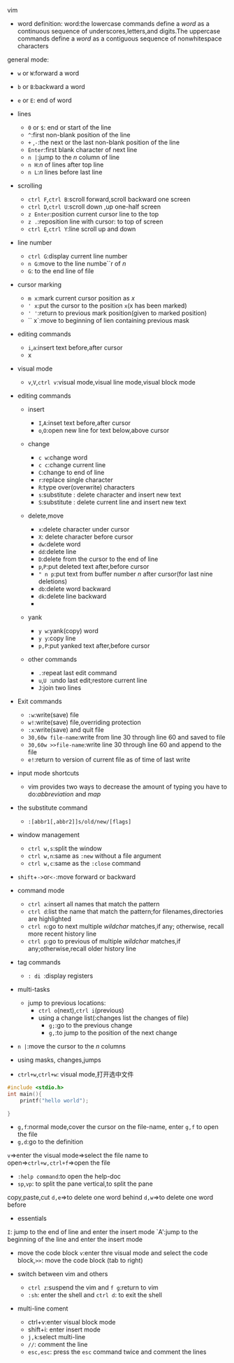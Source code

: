 vim
- word definition:
    word:the lowercase commands define a *word* as a continuous sequence of underscores,letters,and digits.The uppercase commands define a *word* as a contiguous sequence of nonwhitespace characters 

general mode:
- `w` or `W`:forward a word
- `b` or `B`:backward a word
- `e` or `E`: end of word
  
- lines
    - `0` or `$`: end or start of the line
    - `^`:first non-blank position of the line
    - `+` ,`-`:the next or the last non-blank position of the line
    - `Enter`:first blank character of next line
    - `n |`:jump to the *n* column of line 
    - `n H`:*n* of lines after top line
    - `n L`:*n* lines before last line
- scrolling
    - `ctrl F`,`ctrl B`:scroll forward,scroll backward one screen
    - `ctrl D`,`ctrl U`:scroll down ,up one-half screen
    - `z Enter`:position current cursor line to the top
    - `z .`:reposition line with cursor: to top of screen
    - `ctrl E`,`ctrl Y`:line scroll up and down
- line number
    - `ctrl G`:display current line number
    - `n G`:move to the line numbe``r of *n*
    - `G`: to the end line of file
- cursor marking
    - `m x`:mark current cursor position as *x*
    - `' x`:put the cursor to the position `x`(x has been marked)
    - `' '`:return to previous mark position(given to marked position)
    - `` x`:move to beginning of lien containing previous mask
- editing commands
    - `i`,`a`:insert text before,after cursor
    - x
- visual mode
    - `v`,`V`,`ctrl v`:visual mode,visual line mode,visual block mode

- editing commands
    - insert
        - `I`,`A`:inset text before,after cursor
        - `o`,`O`:open new line for text below,above cursor 
    - change
        - `c w`:change word
        - `c c`:change current line
        - `C`:change to end of line
        - `r`:replace single character
        - `R`:type over(overwrite) characters
        - `s`:substitute : delete character and insert new text
        - `S`:substitute : delete current line and insert new text
    - delete,move
        - `x`:delete character under cursor
        - `X`: delete character before cursor
        - `dw`:delete word
        - `dd`:delete line 
        - `D`:delete from the cursor to the end of line 
        - `p`,`P`:put deleted text after,before cursor
        - `" n p`:put text from buffer number *n* after cursor(for last nine deletions)
        - `db`:delete word backward 
        - `dk`:delete line backward
        - 
    - yank
        - `y w`:yank(copy) word 
        - `y y`:copy line 
        - `p,P`:put yanked text after,before cursor

    - other commands
        - `.`:repeat last edit command
        - `u`,`U `:undo last edit;restore current line
        - `J`:join two lines
- Exit commands
    - `:w`:write(save) file
    - `w!`:write(save) file,overriding protection
    - `:x`:write(save) and quit file
    - `30,60w file-name`:write from line 30 through line 60 and saved to file
    - `30,60w >>file-name`:write line 30 through line 60 and append to the file
    - `e!`:return to version of current file as of time of last write
- input mode shortcuts
    - vim provides two ways to decrease the amount of typing you have to do:*abbreviation* and *map*
- the substitute command
    - `:[abbr1[,abbr2]]s/old/new/[flags]`
- window management
    - `ctrl w,s`:split the window
    - `ctrl w,n`:same as `:new` without a file argument
    - `ctrl w,c`:same as the `:close` command
- `shift`+`->`or`<-`:move forward or backward
- command mode
    - `ctrl a`:insert all names that match the pattern
    - `ctrl d`:list the name that match the pattern;for filenames,directories are highlighted
    - `ctrl n`:go to next multiple *wildchar* matches,if any; otherwise, recall more recent history line
    - `ctrl p`:go to previous of multiple *wildchar* matches,if any;otherwise,recall older history line
- tag commands
    - `: di `:display registers 


- multi-tasks   
    - jump to previous locations:
        - `ctrl o`(next),`ctrl i`(previous)
        - using a change list(:changes list the changes of file)
            - `g;`:go to the previous change
            - `g,`:to jump to the position of the next change
- `n |`:move the cursor to the *n* columns
- using masks, changes,jumps
- `ctrl+w`,`ctrl+w`:  visual mode,打开选中文件
```c
#include <stdio.h>
int main(){
    printf("hello world");
    
}
```
- `g,f`:normal mode,cover the cursor on the file-name, enter `g,f` to open the file
- `g,d`:go to the definition
  
`v`=>enter the visual mode=>select the file name to open=>`ctrl+w,ctrl+f`=>open the file 
- `:help command`:to open the help-doc
- `sp`,`vp`: to split the pane  vertical,to split the pane 

copy,paste,cut
`d,e`=>to delete one word behind
`d,w`=>to delete one word before



- essentials

`I`: jump to the end of line  and enter the insert mode
`A':jump to the beginning of the line and enter the insert mode

- move the code block
`v`:enter thre visual mode and select the code block,`>>`: move the code block (tab to right)


- switch between vim and others
    - `ctrl z`:suspend the vim and `f g`:return to vim
    - `:sh`: enter the shell and `ctrl d`: to exit the shell
- multi-line coment
    - ctrl+v:enter visual block mode
    - shift+i: enter insert mode
    - `j,k`:select multi-line
    - `//`: comment the line
    - `esc,esc`: press the `esc` command twice and comment the lines